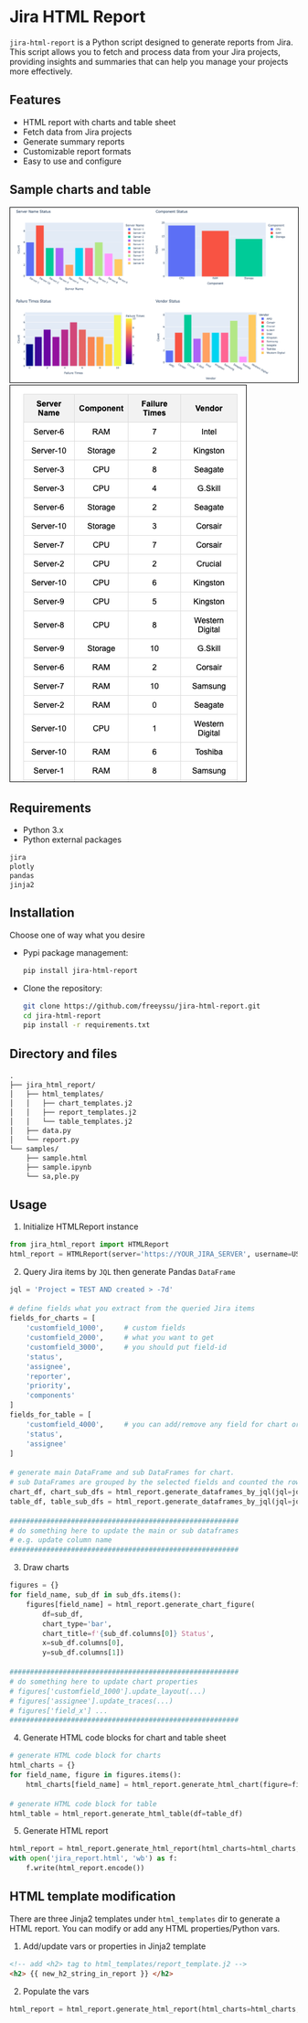 # Jira HTML Report

`jira-html-report` is a Python script designed to generate reports from Jira. This script allows you to fetch and process data from your Jira projects, providing insights and summaries that can help you manage your projects more effectively.

## Features
- HTML report with charts and table sheet
- Fetch data from Jira projects
- Generate summary reports
- Customizable report formats
- Easy to use and configure

## Sample charts and table
<img src="https://github.com/freeyssu/jira-html-report/raw/main/chart.png" alt="Charts" width="1000" style="border: 1px solid black;"/>
<br>
<img src="https://github.com/freeyssu/jira-html-report/raw/main/table.png" alt="Table" style="border: 1px solid black;"/>

## Requirements

- Python 3.x
- Python external packages
```
jira
plotly
pandas
jinja2
```

## Installation
Choose one of way what you desire
- Pypi package management:
    ```sh
    pip install jira-html-report
    ```

- Clone the repository:
    ```sh
    git clone https://github.com/freeyssu/jira-html-report.git
    cd jira-html-report
    pip install -r requirements.txt
    ```

## Directory and files
```
.
├── jira_html_report/
│   ├── html_templates/
│   │   ├── chart_templates.j2
│   │   ├── report_templates.j2
│   │   └── table_templates.j2
│   ├── data.py
│   └── report.py
└── samples/
    ├── sample.html
    ├── sample.ipynb
    └── sa,ple.py
```


## Usage

1. Initialize HTMLReport instance
```python
from jira_html_report import HTMLReport
html_report = HTMLReport(server='https://YOUR_JIRA_SERVER', username=USERNAME password=PASSWORD)
```

2. Query Jira items by `JQL` then generate Pandas `DataFrame`
```python
jql = 'Project = TEST AND created > -7d'

# define fields what you extract from the queried Jira items
fields_for_charts = [
    'customfield_1000',     # custom fields
    'customfield_2000',     # what you want to get
    'customfield_3000',     # you should put field-id
    'status',
    'assignee',
    'reporter',
    'priority',
    'components'
]
fields_for_table = [
    'customfield_4000',     # you can add/remove any field for chart or table
    'status',
    'assignee'
]

# generate main DataFrame and sub DataFrames for chart.
# sub DataFrames are grouped by the selected fields and counted the rows. it has two columns (field name and Count)
chart_df, chart_sub_dfs = html_report.generate_dataframes_by_jql(jql=jql, fields=fields_for_charts, jql_search_limit=100)
table_df, table_sub_dfs = html_report.generate_dataframes_by_jql(jql=jql, fields=fields_for_table, jql_search_limit=100)

########################################################
# do something here to update the main or sub dataframes
# e.g. update column name
########################################################
```

3. Draw charts
```python
figures = {}
for field_name, sub_df in sub_dfs.items():
    figures[field_name] = html_report.generate_chart_figure(
        df=sub_df,
        chart_type='bar',
        chart_title=f'{sub_df.columns[0]} Status',
        x=sub_df.columns[0],
        y=sub_df.columns[1])

########################################################
# do something here to update chart properties
# figures['customfield_1000'].update_layout(...)
# figures['assignee'].update_traces(...)
# figures['field_x'] ...
########################################################
```

4. Generate HTML code blocks for chart and table sheet
```python
# generate HTML code block for charts
html_charts = {}
for field_name, figure in figures.items():
    html_charts[field_name] = html_report.generate_html_chart(figure=figure, static_chart=True)

# generate HTML code block for table
html_table = html_report.generate_html_table(df=table_df)
```

5. Generate HTML report
```python
html_report = html_report.generate_html_report(html_charts=html_charts, html_table=html_table)
with open('jira_report.html', 'wb') as f:
    f.write(html_report.encode())
```

## HTML template modification
There are three Jinja2 templates under `html_templates` dir to generate a HTML report. You can modify or add any HTML properties/Python vars.

1. Add/update vars or properties in Jinja2 template
```html
<!-- add <h2> tag to html_templates/report_template.j2 -->
<h2> {{ new_h2_string_in_report }} </h2>
```

2. Populate the vars
```python
html_report = html_report.generate_html_report(html_charts=html_charts, html_table=html_table, new_h2_string_in_report="ADDED NEW H2 STRING")
```
